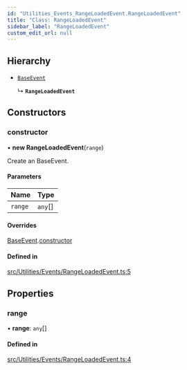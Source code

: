 ```yaml
---
id: "Utilities_Events_RangeLoadedEvent.RangeLoadedEvent"
title: "Class: RangeLoadedEvent"
sidebar_label: "RangeLoadedEvent"
custom_edit_url: null
---
```




## Hierarchy

- [`BaseEvent`](../Utilities_BaseEvent.BaseEvent)

  ↳ **`RangeLoadedEvent`**

## Constructors

### constructor

• **new RangeLoadedEvent**(`range`)

Create an BaseEvent.

#### Parameters

| Name | Type |
| :------ | :------ |
| `range` | `any`[] |

#### Overrides

[BaseEvent](../Utilities_BaseEvent.BaseEvent).[constructor](../Utilities_BaseEvent.BaseEvent#constructor)

#### Defined in

[src/Utilities/Events/RangeLoadedEvent.ts:5](https://github.com/ZeaInc/zea-engine/blob/d12d3e016/src/Utilities/Events/RangeLoadedEvent.ts#L5)

## Properties

### range

• **range**: `any`[]

#### Defined in

[src/Utilities/Events/RangeLoadedEvent.ts:4](https://github.com/ZeaInc/zea-engine/blob/d12d3e016/src/Utilities/Events/RangeLoadedEvent.ts#L4)

